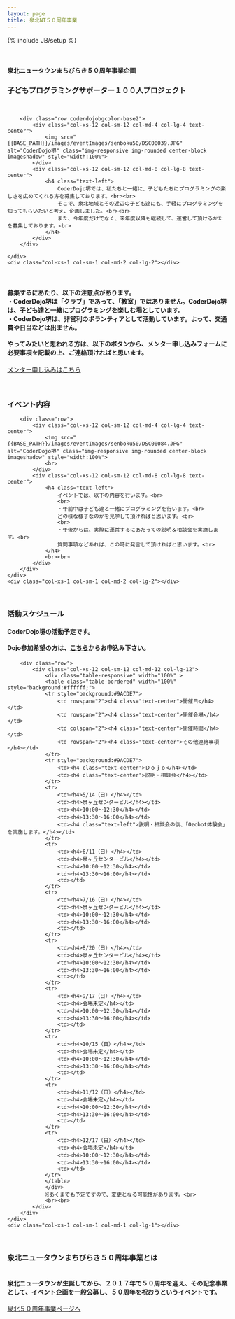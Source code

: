 ```yaml
---
layout: page
title: 泉北NT５０周年事業
---
```

{% include JB/setup %}

<!-- タイトル -->
<div class="row coderdojobgcolor-base2">
    <div class="col-xs-1 col-sm-1 col-md-2 col-lg-2"></div>
    <div class="col-xs-12 col-sm-12 col-md-8 col-lg-8 text-center">
        <br>
        <h4>泉北ニュータウンまちびらき５０周年事業企画</h4>
        <h3>
            <span class="midasi-r">子どもプログラミングサポーター１００人プロジェクト</span>
        </h3>
        <br>
    </div>
    <div class="col-xs-1 col-sm-1 col-md-2 col-lg-2"></div>
</div>

<div class="row coderdojobgcolor-base2">
    <div class="col-xs-1 col-sm-1 col-md-2 col-lg-2"></div>
    <div class="col-xs-10 col-sm-10 col-md-8 col-lg-8 text-center">

        <div class="row coderdojobgcolor-base2">
            <div class="col-xs-12 col-sm-12 col-md-4 col-lg-4 text-center">
                <img src="{{BASE_PATH}}/images/eventImages/senboku50/DSC00039.JPG" alt="CoderDojo堺" class="img-responsive img-rounded center-block imageshadow" style="width:100%">
            </div>
            <div class="col-xs-12 col-sm-12 col-md-8 col-lg-8 text-center">
                <h4 class="text-left">
                    CoderDojo堺では、私たちと一緒に、子どもたちにプログラミングの楽しさを広めてくれる方を募集しております。<br><br>
                    そこで、泉北地域とその近辺の子ども達にも、手軽にプログラミングを知ってもらいたいと考え、企画しました。<br><br>
                    また、今年度だけでなく、来年度以降も継続して、運営して頂けるかたを募集しております。<br>
                </h4>
            </div>
        </div>

    </div>
    <div class="col-xs-1 col-sm-1 col-md-2 col-lg-2"></div>
</div>
<div class="row coderdojobgcolor-base2">
    <div class="col-xs-1 col-sm-1 col-md-2 col-lg-2"></div>
    <div class="col-xs-10 col-sm-10 col-md-8 col-lg-8 text-center">
        <br>
        <h4 class="text-left">
            募集するにあたり、以下の注意点があります。<br>
            ・CoderDojo堺は「クラブ」であって、「教室」ではありません。CoderDojo堺は、子ども達と一緒にプログラミングを楽しむ場としています。<br>
            ・CoderDojo堺は、非営利のボランティアとして活動しています。よって、交通費や日当などは出ません。<br>
            <br>
            やってみたいと思われる方は、以下のボタンから、メンター申し込みフォームに必要事項を記載の上、ご連絡頂ければと思います。<br>
        </h4>
        <a class="btn btn-info btn-lg" href="{{BASE_PATH}}/mentor.html" role="button">メンター申し込みはこちら</a>
        <br><br>
    </div>
    <div class="col-xs-1 col-sm-1 col-md-2 col-lg-2"></div>
</div>

<div class="row coderdojobgcolor-base">
    <div class="col-xs-1 col-sm-1 col-md-2 col-lg-2"></div>
    <div class="col-xs-10 col-sm-10 col-md-8 col-lg-8 text-center">
        <br>
        <h3>
            <span class="midasi-y">イベント内容</span>
        </h3>
    </div>
    <div class="col-xs-1 col-sm-1 col-md-2 col-lg-2"></div>
</div>

<div class="row coderdojobgcolor-base">
    <div class="col-xs-1 col-sm-1 col-md-2 col-lg-2"></div>
    <div class="col-xs-10 col-sm-10 col-md-8 col-lg-8 text-center">

        <div class="row">
            <div class="col-xs-12 col-sm-12 col-md-4 col-lg-4 text-center">
                <img src="{{BASE_PATH}}/images/eventImages/senboku50/DSC00084.JPG" alt="CoderDojo堺" class="img-responsive img-rounded center-block imageshadow" style="width:100%">
                <br>
            </div>
            <div class="col-xs-12 col-sm-12 col-md-8 col-lg-8 text-center">
                <h4 class="text-left">
                    イベントでは、以下の内容を行います。<br>
                    <br>
                    ・午前中は子ども達と一緒にプログラミングを行います。<br>
                    どの様な様子なのかを見学して頂ければと思います。<br>
                    <br>
                    ・午後からは、実際に運営するにあたっての説明＆相談会を実施します。<br>
                    質問事項などあれば、この時に発言して頂ければと思います。<br>
                </h4>
                <br><br>
            </div>
        </div>
    </div>
    <div class="col-xs-1 col-sm-1 col-md-2 col-lg-2"></div>
</div>

<div class="row coderdojobgcolor-base2">
    <div class="col-xs-1 col-sm-1 col-md-2 col-lg-2"></div>
    <div class="col-xs-10 col-sm-10 col-md-8 col-lg-8 text-center">
        <br>
        <h3>
            <span class="midasi-y">活動スケジュール</span>
        </h3>
        <h4>
            CoderDojo堺の活動予定です。<br><br>Dojo参加希望の方は、<a href="https://coderdojo-sakai.connpass.com/" target="_blank">こちら</a>からお申込み下さい。<br>
        </h4>
    </div>
    <div class="col-xs-1 col-sm-1 col-md-2 col-lg-2"></div>
</div>

<div class="row coderdojobgcolor-base2">
    <div class="col-xs-1 col-sm-1 col-md-1 col-lg-1"></div>
    <div class="col-xs-10 col-sm-10 col-md-10 col-lg-10 text-center">

        <div class="row">
            <div class="col-xs-12 col-sm-12 col-md-12 col-lg-12">
                <div class="table-responsive" width="100%" >
                <table class="table-bordered" width="100%" style="background:#ffffff;">
                <tr style="background:#9ACDE7">
                    <td rowspan="2"><h4 class="text-center">開催日</h4></td>
                    <td rowspan="2"><h4 class="text-center">開催会場</h4></td>
                    <td colspan="2"><h4 class="text-center">開催時間</h4></td>
                    <td rowspan="2"><h4 class="text-center">その他連絡事項</h4></td>
                </tr>
                <tr style="background:#9ACDE7">
                    <td><h4 class="text-center">Ｄｏｊｏ</h4></td>
                    <td><h4 class="text-center">説明・相談会</h4></td>
                </tr>
                <tr>
                    <td><h4>5/14（日）</h4></td>
                    <td><h4>泉ヶ丘センタービル</h4></td>
                    <td><h4>10:00〜12:30</h4></td>
                    <td><h4>13:30〜16:00</h4></td>
                    <td><h4 class="text-left">説明・相談会の後、「Ozobot体験会」を実施します。</h4></td>
                </tr>
                <tr>
                    <td><h4>6/11（日）</h4></td>
                    <td><h4>泉ヶ丘センタービル</h4></td>
                    <td><h4>10:00〜12:30</h4></td>
                    <td><h4>13:30〜16:00</h4></td>
                    <td></td>
                </tr>
                <tr>
                    <td><h4>7/16（日）</h4></td>
                    <td><h4>泉ヶ丘センタービル</h4></td>
                    <td><h4>10:00〜12:30</h4></td>
                    <td><h4>13:30〜16:00</h4></td>
                    <td></td>
                </tr>
                <tr>
                    <td><h4>8/20（日）</h4></td>
                    <td><h4>泉ヶ丘センタービル</h4></td>
                    <td><h4>10:00〜12:30</h4></td>
                    <td><h4>13:30〜16:00</h4></td>
                    <td></td>
                </tr>
                <tr>
                    <td><h4>9/17（日）</h4></td>
                    <td><h4>会場未定</h4></td>
                    <td><h4>10:00〜12:30</h4></td>
                    <td><h4>13:30〜16:00</h4></td>
                    <td></td>
                </tr>
                <tr>
                    <td><h4>10/15（日）</h4></td>
                    <td><h4>会場未定</h4></td>
                    <td><h4>10:00〜12:30</h4></td>
                    <td><h4>13:30〜16:00</h4></td>
                    <td></td>
                </tr>
                <tr>
                    <td><h4>11/12（日）</h4></td>
                    <td><h4>会場未定</h4></td>
                    <td><h4>10:00〜12:30</h4></td>
                    <td><h4>13:30〜16:00</h4></td>
                    <td></td>
                </tr>
                <tr>
                    <td><h4>12/17（日）</h4></td>
                    <td><h4>会場未定</h4></td>
                    <td><h4>10:00〜12:30</h4></td>
                    <td><h4>13:30〜16:00</h4></td>
                    <td></td>
                </tr>
                </table>
                </div>
                ※あくまでも予定ですので、変更となる可能性があります。<br>
                <br><br>
            </div>
        </div>
    </div>
    <div class="col-xs-1 col-sm-1 col-md-1 col-lg-1"></div>
</div>

<div class="row coderdojobgcolor-base">
    <div class="col-xs-1 col-sm-1 col-md-2 col-lg-2"></div>
    <div class="col-xs-10 col-sm-10 col-md-8 col-lg-8 text-center">
        <br>
        <h3>
            <span class="midasi-y">泉北ニュータウンまちびらき５０周年事業とは</span>
        </h3>
        <h4 class="text-left">
            <br>
            泉北ニュータウンが生誕してから、２０１７年で５０周年を迎え、その記念事業として、イベント企画を一般公募し、５０周年を祝おうというイベントです。<br>
        </h4>
        <a class="btn btn-info btn-lg" href="http://senbokunewtown50th.com" target="senbokunewtown50th" role="button">泉北５０周年事業ページへ</a>
        <br><br><br>
        <br>
  </div>
  <div class="col-xs-1 col-sm-1 col-md-2 col-lg-2"></div>
</div>
